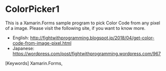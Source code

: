 # ColorPicker1

This is a Xamarin.Forms sample program to pick Color Code from any pixel of a image. Please visit the following site, if you want to know more.

* English: http://fightwithprogramming.blogspot.jp/2018/04/get-color-code-from-image-pixel.html
* Japanese: https://wordpress.com/post/fightwithprogramming.wordpress.com/967

[Keywords] Xamarin.Forms, 
